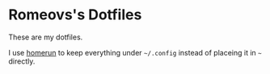 # Romeovs's Dotfiles

These are my dotfiles.

I use [homerun](https://github.com/romeovs/homerun) to keep everything under
`~/.config` instead of placeing it in `~` directly.
